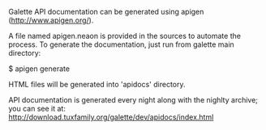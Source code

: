 Galette API documentation can be generated using apigen (http://www.apigen.org/).

A file named apigen.neaon is provided in the sources to automate the process.
To generate the documentation, just run from galette main directory:

$ apigen generate

HTML files will be generated into 'apidocs' directory.

API documentation is generated every night along with the nighlty archive;
you can see it at:
http://download.tuxfamily.org/galette/dev/apidocs/index.html
